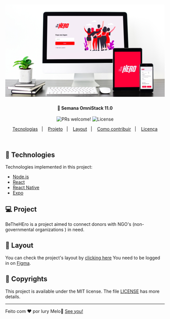 <h1 align="center">
    <img src=".assets/preview.png" alt="Iury Melo" title="bethehero" />
</h1>

<h4 align="center">
  🚀 Semana OmniStack 11.0
</h4>

<p align="center">
 <img src="https://img.shields.io/static/v1?label=PRs&message=welcome&color=7159c1&labelColor=000000" alt="PRs welcome!" />

  <img alt="License" src="https://img.shields.io/static/v1?label=license&message=MIT&color=7159c1&labelColor=000000">
</p>

<p align="center">
  <a href="#rocket-tecnologias">Tecnologias</a>&nbsp;&nbsp;&nbsp;|&nbsp;&nbsp;&nbsp;
  <a href="#-projeto">Projeto</a>&nbsp;&nbsp;&nbsp;|&nbsp;&nbsp;&nbsp;
  <a href="#-layout">Layout</a>&nbsp;&nbsp;&nbsp;|&nbsp;&nbsp;&nbsp;
  <a href="#-como-contribuir">Como contribuir</a>&nbsp;&nbsp;&nbsp;|&nbsp;&nbsp;&nbsp;
  <a href="#memo-licença">Licença</a>
</p>

<br>

## :rocket: Technologies

Technologies implemented in this project:

- [Node.js](https://nodejs.org/en/)
- [React](https://reactjs.org)
- [React Native](https://facebook.github.io/react-native/)
- [Expo](https://expo.io/)

## 💻 Project

BeTheHEro is a project aimed to connect donors with NGO's (non-governmental organizations ) in need. 


## 🔖 Layout

You can check the project's layout by [clicking here](https://www.figma.com/file/2C2yvw7jsCOGmaNUDftX9n/Be-The-Hero---OmniStack-11?node-id=37%3A394)
You need to be logged in on [Figma](http://figma.com/).

## :memo: Copyrights

This project is available under the MIT license. The file [LICENSE](LICENSE.md) has more details.

---

Feito com ♥ por Iury Melo:wave: [See you!](https://www.linkedin.com/in/iuryamerico/)
